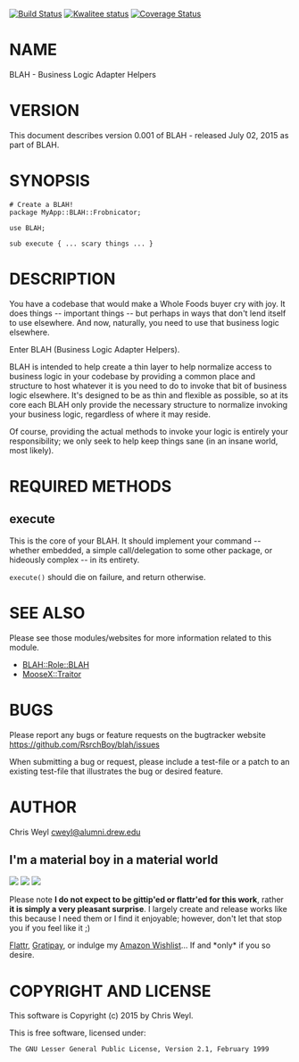 [![Build Status](https://travis-ci.org/RsrchBoy/blah.svg?branch=master)](https://travis-ci.org/RsrchBoy/blah)
[![Kwalitee status](http://cpants.cpanauthors.org/dist/BLAH.png)](http://cpants.charsbar.org/dist/overview/BLAH)
[![Coverage Status](https://coveralls.io/repos/RsrchBoy/blah/badge.png?branch=master)](https://coveralls.io/r/RsrchBoy/blah?branch=master)

# NAME

BLAH - Business Logic Adapter Helpers

# VERSION

This document describes version 0.001 of BLAH - released July 02, 2015 as part of BLAH.

# SYNOPSIS

    # Create a BLAH!
    package MyApp::BLAH::Frobnicator;

    use BLAH;

    sub execute { ... scary things ... }

# DESCRIPTION

You have a codebase that would make a Whole Foods buyer cry with joy.  It does
things -- important things -- but perhaps in ways that don't lend itself to
use elsewhere.  And now, naturally, you need to use that business logic
elsewhere.

Enter BLAH (Business Logic Adapter Helpers).

BLAH is intended to help create a thin layer to help normalize access to
business logic in your codebase by providing a common place and structure to
host whatever it is you need to do to invoke that bit of business logic
elsewhere.  It's designed to be as thin and flexible as possible, so at its
core each BLAH only provide the necessary structure to normalize invoking your
business logic, regardless of where it may reside.

Of course, providing the actual methods to invoke your logic is entirely your
responsibility; we only seek to help keep things sane (in an insane world,
most likely).

# REQUIRED METHODS

## execute

This is the core of your BLAH.  It should implement your command -- whether
embedded, a simple call/delegation to some other package, or hideously
complex -- in its entirety.

`execute()` should die on failure, and return otherwise.

# SEE ALSO

Please see those modules/websites for more information related to this module.

- [BLAH::Role::BLAH](https://metacpan.org/pod/BLAH::Role::BLAH)
- [MooseX::Traitor](https://metacpan.org/pod/MooseX::Traitor)

# BUGS

Please report any bugs or feature requests on the bugtracker website
https://github.com/RsrchBoy/blah/issues

When submitting a bug or request, please include a test-file or a
patch to an existing test-file that illustrates the bug or desired
feature.

# AUTHOR

Chris Weyl <cweyl@alumni.drew.edu>

## I'm a material boy in a material world

<div>
    <a href="https://gratipay.com/RsrchBoy/"><img src="http://img.shields.io/gratipay/RsrchBoy.svg" /></a>
    <a href="http://bit.ly/rsrchboys-wishlist"><img src="http://wps.io/wp-content/uploads/2014/05/amazon_wishlist.resized.png" /></a>
    <a href="https://flattr.com/submit/auto?user_id=RsrchBoy&url=https%3A%2F%2Fgithub.com%2FRsrchBoy%2Fblah&title=RsrchBoy's%20CPAN%20BLAH&tags=%22RsrchBoy's%20BLAH%20in%20the%20CPAN%22"><img src="http://api.flattr.com/button/flattr-badge-large.png" /></a>
</div>

Please note **I do not expect to be gittip'ed or flattr'ed for this work**,
rather **it is simply a very pleasant surprise**. I largely create and release
works like this because I need them or I find it enjoyable; however, don't let
that stop you if you feel like it ;)

[Flattr](https://flattr.com/submit/auto?user_id=RsrchBoy&url=https%3A%2F%2Fgithub.com%2FRsrchBoy%2Fblah&title=RsrchBoy&#x27;s%20CPAN%20BLAH&tags=%22RsrchBoy&#x27;s%20BLAH%20in%20the%20CPAN%22),
[Gratipay](https://gratipay.com/RsrchBoy/), or indulge my
[Amazon Wishlist](http://bit.ly/rsrchboys-wishlist)...  If and \*only\* if you so desire.

# COPYRIGHT AND LICENSE

This software is Copyright (c) 2015 by Chris Weyl.

This is free software, licensed under:

    The GNU Lesser General Public License, Version 2.1, February 1999
